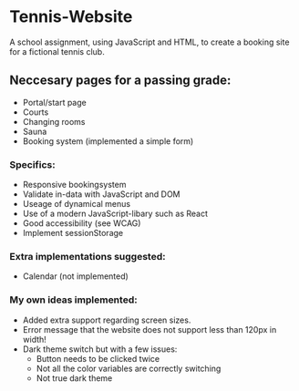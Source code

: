 # Tennis-Website
A school assignment, using JavaScript and HTML, to create a booking site for a fictional tennis club.

## Neccesary pages for a passing grade:
* Portal/start page
* Courts
* Changing rooms
* Sauna
* Booking system (implemented a simple form)

### Specifics:
* Responsive bookingsystem
* Validate in-data with JavaScript and DOM
* Useage of dynamical menus
* Use of a modern JavaScript-libary such as React
* Good accessibility (see WCAG)
* Implement sessionStorage

### Extra implementations suggested:
* Calendar (not implemented)

### My own ideas implemented:
* Added extra support regarding screen sizes.
* Error message that the website does not support less than 120px in width!
* Dark theme switch but with a few issues:
    * Button needs to be clicked twice
    * Not all the color variables are correctly switching
    * Not true dark theme
